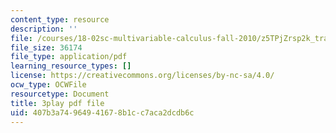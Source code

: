 ```yaml
---
content_type: resource
description: ''
file: /courses/18-02sc-multivariable-calculus-fall-2010/z5TPjZrsp2k_transcript.pdf
file_size: 36174
file_type: application/pdf
learning_resource_types: []
license: https://creativecommons.org/licenses/by-nc-sa/4.0/
ocw_type: OCWFile
resourcetype: Document
title: 3play pdf file
uid: 407b3a74-9649-4167-8b1c-c7aca2dcdb6c
---
```

